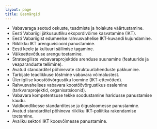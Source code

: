 ```yaml
---
layout: page
title: Eesmärgid
---
```


* Vabavaraga seotud oskuste, teadmiste ja hoiakute väärtustamine.
* Eesti Vabariigi jätkusuutliku ekspordivõime kasvatamine (IKT).
* Eesti Vabariigist edumeelse rahvusvahelise IKT-kuvandi kujundamine.
* Riiklikku IKT arenguvisiooni panustamine.
* Eesti keele ja kultuuri säilimise tagamine.
* Väikeettevõtluse arengu toetamine.
* Strateegiliste vabavaraprojektide arenduse suunamine (featuuride ja
  veaparanduste tellimine).
* Avatud standarditel põhinevate struktuurlahenduste pakkumine.
* Tarbijate teadlikkuse tõstmine vabavara võimalustest.
* Üleriigilise koostöövõrgustiku loomine (IKT-ettevõtted).
* Rahvusvahelises vabavara koostöövõrgustikus osalemine
  (tarkvaraprojektid, organisatsioonid).
* Vabavara kompetentsuse tekke soodustamine haridusse panustamise kaudu.
* Valdkondlikesse standarditesse ja õigusloomesse panustamine.
* Avatud standarditel põhineva riikliku IKT-poliitika rakendamise
  toetamine.
* Avaliku sektori IKT koosvõimesse panustamine.
